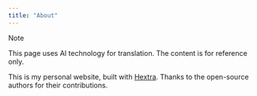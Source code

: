 ```yaml
---
title: "About"
---
```


> [!note]
> This page uses AI technology for translation. The content is for reference only.

This is my personal website, built with [Hextra](https://github.com/imfing/hextra). Thanks to the open-source authors for their contributions.
